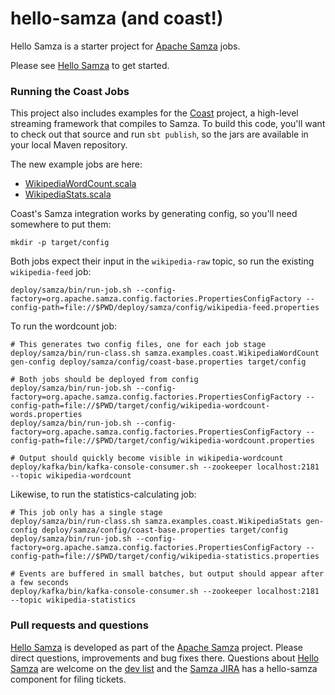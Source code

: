 hello-samza (and coast!)
===========

Hello Samza is a starter project for [Apache Samza](http://samza.apache.org/) jobs.

Please see [Hello Samza](http://samza.apache.org/startup/hello-samza/0.8/) to get started.

### Running the Coast Jobs

This project also includes examples for the [Coast](https://github.com/bkirwi/coast)
project, a high-level streaming framework that compiles to Samza. To build this
code, you'll want to check out that source and run `sbt publish`, so the jars
are available in your local Maven repository.

The new example jobs are here:

- [WikipediaWordCount.scala](/src/main/scala/samza/examples/coast/WikipediaWordCount.scala)
- [WikipediaStats.scala](/src/main/scala/samza/examples/coast/WikipediaStats.scala)

Coast's Samza integration works by generating config, so you'll need somewhere
to put them:

    mkdir -p target/config

Both jobs expect their input in the `wikipedia-raw` topic, so run the existing
`wikipedia-feed` job:

    deploy/samza/bin/run-job.sh --config-factory=org.apache.samza.config.factories.PropertiesConfigFactory --config-path=file://$PWD/deploy/samza/config/wikipedia-feed.properties

To run the wordcount job:

    # This generates two config files, one for each job stage
    deploy/samza/bin/run-class.sh samza.examples.coast.WikipediaWordCount gen-config deploy/samza/config/coast-base.properties target/config

    # Both jobs should be deployed from config
    deploy/samza/bin/run-job.sh --config-factory=org.apache.samza.config.factories.PropertiesConfigFactory --config-path=file://$PWD/target/config/wikipedia-wordcount-words.properties
    deploy/samza/bin/run-job.sh --config-factory=org.apache.samza.config.factories.PropertiesConfigFactory --config-path=file://$PWD/target/config/wikipedia-wordcount.properties

    # Output should quickly become visible in wikipedia-wordcount
    deploy/kafka/bin/kafka-console-consumer.sh --zookeeper localhost:2181 --topic wikipedia-wordcount

Likewise, to run the statistics-calculating job:

    # This job only has a single stage
    deploy/samza/bin/run-class.sh samza.examples.coast.WikipediaStats gen-config deploy/samza/config/coast-base.properties target/config
    deploy/samza/bin/run-job.sh --config-factory=org.apache.samza.config.factories.PropertiesConfigFactory --config-path=file://$PWD/target/config/wikipedia-statistics.properties

    # Events are buffered in small batches, but output should appear after a few seconds
    deploy/kafka/bin/kafka-console-consumer.sh --zookeeper localhost:2181 --topic wikipedia-statistics
    
### Pull requests and questions

[Hello Samza](http://samza.apache.org/startup/hello-samza/0.8/) is developed as part of the [Apache Samza](http://samza.apache.org) project. Please direct questions, improvements and bug fixes there.  Questions about [Hello Samza](http://samza.apache.org/startup/hello-samza/0.8/) are welcome on the [dev list](http://samza.apache.org/community/mailing-lists.html) and the [Samza JIRA](https://issues.apache.org/jira/browse/SAMZA) has a hello-samza component for filing tickets.
